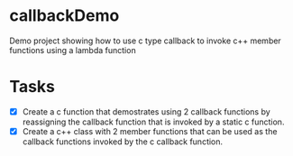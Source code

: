 # callbackDemo
Demo project showing how to use c type callback to invoke c++ member functions using a lambda function


# Tasks
- [X] Create a c function that demostrates using 2 callback functions by reassigning the callback function that is invoked by a static c function.
- [X] Create a c++ class with 2 member functions that can be used as the callback functions invoked by the c callback function.